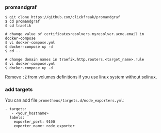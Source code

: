 ### promandgraf

```
$ git clone https://github.com/clickfreak/promandgraf
$ cd promandgraf
$ cd traefik

# change value of certificatesresolvers.myresolver.acme.email in docker-compose
$ vi docker-compose.yml
$ docker-compose up -d
$ cd ..

# change domain names in traefik.http.routers.<target_name>.rule
$ vi docker-compose.yml
$ docker-compose up -d
```

Remove `:Z` from volumes definitions if you use linux system without selinux.

### add targets

You can add file `prometheus/targets.d/node_exporters.yml`:
```
- targets:
   - <your_hostname>
  labels:
    exporter_port: 9100
    exporter_name: node_exporter
```

